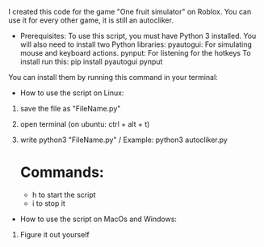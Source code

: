 I created this code for the game "One fruit simulator" on Roblox.
You can use it for every other game, it is still an autocliker.

- Prerequisites:
To use this script, you must have Python 3 installed.
You will also need to install two Python libraries:
 pyautogui: For simulating mouse and keyboard actions.
 pynput: For listening for the hotkeys
To install run this:
pip install pyautogui pynput

You can install them by running this command in your terminal:
- How to use the script on Linux:
1) save the file as "FileName.py"
2) open terminal (on ubuntu: ctrl + alt + t)
3) write python3 "FileName.py" / Example: python3 autocliker.py
   
   #  Commands:
   - h to start the script
   - i to stop it

- How to use the script on MacOs and Windows:
1) Figure it out yourself
